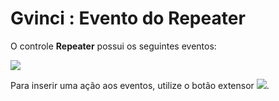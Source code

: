 # Gvinci : Evento do Repeater

O controle **Repeater** possui os seguintes eventos:

![](http://www.gvinci.com.br/manual/repeater_5.zoom80.png)

Para inserir uma ação aos eventos, utilize o botão extensor ![](http://www.gvinci.com.br/manual/extensor-botao.png).  

